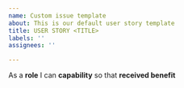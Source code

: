 ```yaml
---
name: Custom issue template
about: This is our default user story template
title: USER STORY <TITLE>
labels: ''
assignees: ''

---
```


As a **role** I can **capability** so that **received benefit**
